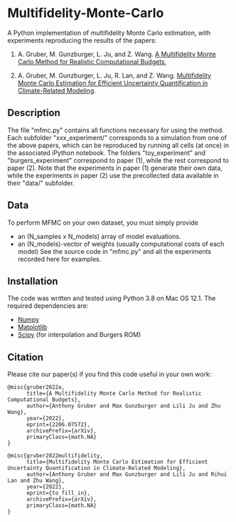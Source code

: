 # Multifidelity-Monte-Carlo
A Python implementation of multifidelity Monte Carlo estimation, with experiments reproducing the results of the papers:

1. A. Gruber, M. Gunzburger, L. Ju, and Z. Wang.  [A Multifidelity Monte Carlo Method for Realistic Computational Budgets](https://arxiv.org/abs/2206.07572#),

1. A. Gruber, M. Gunzburger, L. Ju, R. Lan, and Z. Wang.  [Multifidelity Monte Carlo Estimation for Efficient Uncertainty Quantification in Climate-Related Modeling](toBeUploaded).


## Description

The file "mfmc.py" contains all functions necessary for using the method.  Each subfolder "xxx_experiment/" corresponds to a simulation from one of the above papers, which can be reproduced by running all cells (at once) in the associated iPython notebook.  The folders "toy_experiment" and "burgers_experiment" correspond to paper (1), while the rest correspond to paper (2).  Note that the experiments in paper (1) generate their own data, while the experiments in paper (2) use the precollected data available in their "data/" subfolder.


## Data
To perform MFMC on your own dataset, you must simply provide
- an (N_samples x N_models) array of model evaluations.
- an (N_models)-vector of weights (usually computational costs of each model)
See the source code in "mfmc.py" and all the experiments recorded here for examples.


## Installation
The code was written and tested using Python 3.8 on Mac OS 12.1.  The required dependencies are:
* [Numpy](https://numpy.org/)
* [Matplotlib](https://matplotlib.org/)
* [Scipy](https://www.scipy.org/) (for interpolation and Burgers ROM)


## Citation
Please cite our paper(s) if you find this code useful in your own work:
```
@misc{gruber2022a,
      title={A Multifidelity Monte Carlo Method for Realistic Computational Budgets}, 
      author={Anthony Gruber and Max Gunzburger and Lili Ju and Zhu Wang},
      year={2022},
      eprint={2206.07572},
      archivePrefix={arXiv},
      primaryClass={math.NA}
}

@misc{gruber2022multifidelity,
      title={Multifidelity Monte Carlo Estimation for Efficient Uncertainty Quantification in Climate-Related Modeling}, 
      author={Anthony Gruber and Max Gunzburger and Lili Ju and Rihui Lan and Zhu Wang},
      year={2022},
      eprint={to_fill_in},
      archivePrefix={arXiv},
      primaryClass={math.NA}
}